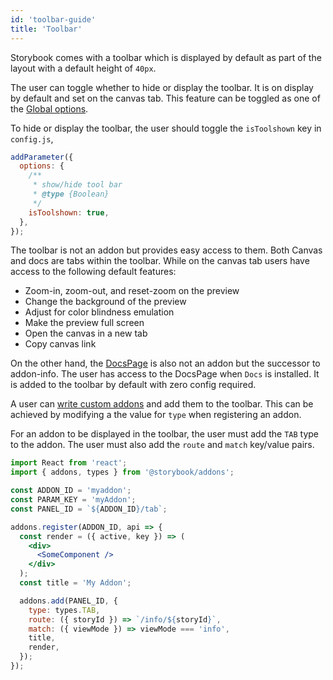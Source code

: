 ```yaml
---
id: 'toolbar-guide'
title: 'Toolbar'
---
```


Storybook comes with a toolbar which is displayed by default as part of the layout with a default height of `40px`.

The user can toggle whether to hide or display the toolbar. It is on display by default and set on the canvas tab. This feature can be toggled as one of the [Global options](https://storybook.js.org/docs/configurations/options-parameter/).

To hide or display the toolbar, the user should toggle the `isToolshown` key in `config.js`,

```jsx
addParameter({
  options: {
    /**
     * show/hide tool bar
     * @type {Boolean}
     */
    isToolshown: true,
  },
});
```

The toolbar is not an addon but provides easy access to them. Both Canvas and docs are tabs within the toolbar. While on the canvas tab users have access to the following default features:

- Zoom-in, zoom-out, and reset-zoom on the preview
- Change the background of the preview
- Adjust for color blindness emulation
- Make the preview full screen
- Open the canvas in a new tab
- Copy canvas link

On the other hand, the [DocsPage](https://github.com/storybookjs/storybook/tree/master/addons/docs#docspage) is also not an addon but the successor to addon-info. The user has access to the DocsPage when `Docs` is installed. It is added to the toolbar by default with zero config required.

A user can [write custom addons](https://storybook.js.org/docs/addons/writing-addons/) and add them to the toolbar. This can be achieved by modifying a the value for `type` when registering an addon.

For an addon to be displayed in the toolbar, the user must add the `TAB` type to the addon. The user must also add the `route` and `match` key/value pairs.

```jsx
import React from 'react';
import { addons, types } from '@storybook/addons';

const ADDON_ID = 'myaddon';
const PARAM_KEY = 'myAddon';
const PANEL_ID = `${ADDON_ID}/tab`;

addons.register(ADDON_ID, api => {
  const render = ({ active, key }) => (
    <div>
      <SomeComponent />
    </div>
  );
  const title = 'My Addon';

  addons.add(PANEL_ID, {
    type: types.TAB,
    route: ({ storyId }) => `/info/${storyId}`,
    match: ({ viewMode }) => viewMode === 'info',
    title,
    render,
  });
});
```
